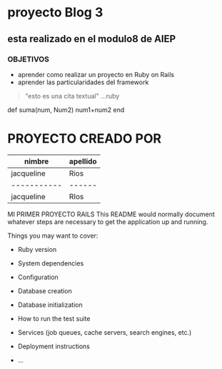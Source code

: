 # proyecto  Blog 3
## esta realizado en el modulo8 de AIEP


### OBJETIVOS
* aprender  como  realizar  un proyecto en Ruby on Rails 
*  aprender las particularidades del framework

>"esto es  una cita  textual"
...ruby 

def suma(num, Num2)
num1+num2
end

# PROYECTO CREADO POR 
|nimbre |apellido|
|----------|-------|
|jacqueline| Rios|
|-----------|------|
|jacqueline| RIos|

MI PRIMER PROYECTO RAILS 
This README would normally document whatever steps are necessary to get the
application up and running.

Things you may want to cover:

* Ruby version

* System dependencies

* Configuration

* Database creation

* Database initialization

* How to run the test suite

* Services (job queues, cache servers, search engines, etc.)

* Deployment instructions

* ...
